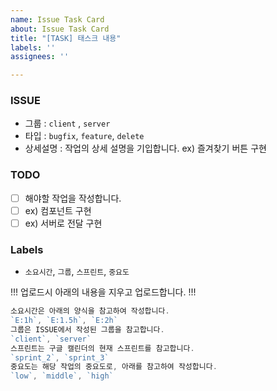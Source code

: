 ```yaml
---
name: Issue Task Card
about: Issue Task Card
title: "[TASK] 태스크 내용"
labels: ''
assignees: ''

---
```


### ISSUE

- 그룹 : `client` , `server`
- 타입 : `bugfix`, `feature`, `delete`
- 상세설명 : 작업의 상세 설명을 기입합니다. ex) 즐겨찾기 버튼 구현

### TODO

- [ ]  해야할 작업을 작성합니다.
- [ ]  ex) 컴포넌트 구현
- [ ]  ex) 서버로 전달 구현

### Labels

- `소요시간`, `그룹`, `스프린트`, `중요도`


!!! 업로드시 아래의 내용을 지우고 업로드합니다. !!!
```jsx
소요시간은 아래의 양식을 참고하여 작성합니다.
`E:1h`, `E:1.5h`, `E:2h`
그룹은 ISSUE에서 작성된 그룹을 참고합니다.
`client`, `server`
스프린트는 구글 캘린더의 현재 스프린트를 참고합니다.
`sprint_2`, `sprint_3`
중요도는 해당 작업의 중요도로, 아래를 참고하여 작성합니다.
`low`, `middle`, `high`
```
